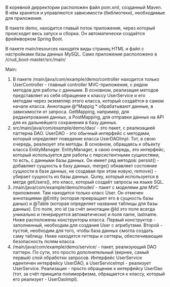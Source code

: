 В коревной дирректории расположен файл pom.xml, созданный Maven. В нём хранятся и управляются зависимости (библиотеки), необходимые для приложения.

В пакете demo, находится главый поток приложения, через который происходит весь запуск и сборка. Он автоматически создаётся фреймворком Spring Boot.

В пакете main/resources находятя виды страниц HTML и файл с настройками базы данных MySQL.
Само приложение расположено в /crud_boot-master/src/main/

Main:
1) В пакете /main/java/com/example/demo/controller находится только UserController - главный controller MVC-приложения, с рядом методов для работы с данными. В основном, реализация методов представляет из себя обращение к классу UserService и его методам через экземпляр этого класса, который создаётся в самом начале класса. Аннотации @*Mappig * обрабатывают данные, в зависимости от запроса. GetMapping, например, для редакитрования данных, а PostMapping, для отправки данных на API для их дальнейшего сохранения в базу данных.
2)  src/main/java/com/example/demo/dao/ - это пакет, с реализацией паттерна DAO. UserDAO - это обычный интерфейс с методами, который определяет поведение класса UserDAOImpl. Тот, в свою очередь, реализует эти методы. В основном, обращаясь к объекту класса EntityManager. EntityManager, в свою очередь, это интерфейс, который используется для работы с персистентными сущностями, то есть, с данными базы данных. Он имеет ряд методов: persist() - добавляет сущность в базу данных, merge() обнавляет состояние сущности в базе данных, не создавая при этом новую, remove() - убирает сущность из базы данных. Qurey, который используется в метде getUsers(), это класс, который создаёт запросы на языке SQL.
3)  /main/java/com/example/demo/model/ - пакет с моделями для MVC приложения. Там находится только класс User. Он отмечен аннотациями @Entity (которая превращает его в сущность базы даных) и @Table (которая определяет название таблицы для базы данных). Его поля, это id (за счёт аннотации @Id это поле всегда уникально и генерируется автоматически) и поля name, lastname. Ниже расположены конструкторы класса. Первый конструктор - заполненный, необходим для создания User с атрибутами. Второй - пустой, необходим для того, чтобы база данных смогла создать саму таблицу. Ниже находятся геттеры и сеттеры, обеспечивающие безопасность полям класса.
4)  /main/java/com/example/demo/service/ - пакет, реализующий DAO паттерн. По сути, это просто дополнительный (вернее, самый первый) слой обработки запросов. Интерфейс UserService идентичен интерфейсу UserDAO, а UserServiceImpl - реализует UserService. Реализация - просто обращение к интерфейсу UserDao (тот, за счёт принципа полиморфизма, обращается к классу, который его реализует - UserDaoImpl).
